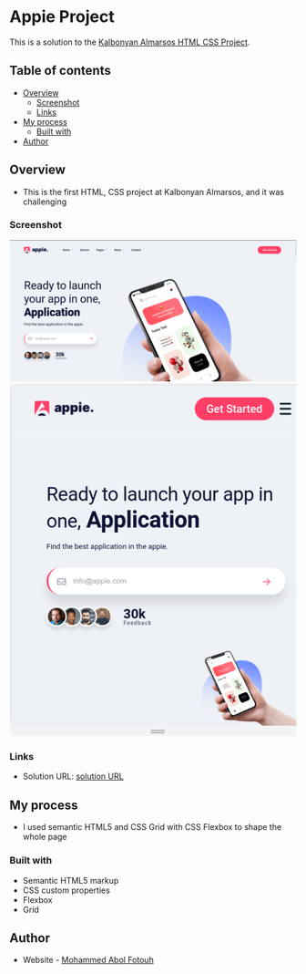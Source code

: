 # Appie Project

This is a solution to the [Kalbonyan Almarsos HTML CSS Project](https://drive.google.com/file/d/1rTli204aTDlusn2sbxPmwadUhZz9UUHy/view).

## Table of contents

- [Overview](#overview)
  - [Screenshot](#screenshot)
  - [Links](#links)
- [My process](#my-process)
  - [Built with](#built-with)
- [Author](#author)

## Overview

- This is the first HTML, CSS project at Kalbonyan Almarsos, and it was challenging

### Screenshot

![Desktop screenshot of the project](/img/desktop-screenshot.png) ![Mobile screenshot of the project](/img/mobile-screenshot.png)

### Links

- Solution URL: [solution URL](https://mohammed-abol-fotouh.github.io/Appie-Project/)

## My process

- I used semantic HTML5 and CSS Grid with CSS Flexbox to shape the whole page

### Built with

- Semantic HTML5 markup
- CSS custom properties
- Flexbox
- Grid

## Author

- Website - [Mohammed Abol Fotouh](https://mohammed-abol-fotouh.github.io/Appie-Project/)
